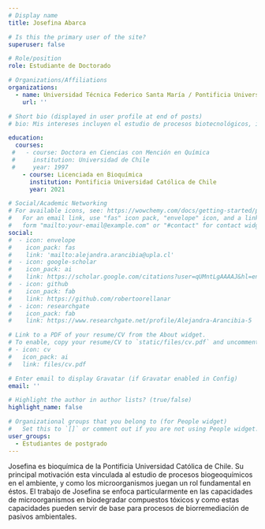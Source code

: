 ```yaml
---
# Display name
title: Josefina Abarca

# Is this the primary user of the site?
superuser: false

# Role/position
role: Estudiante de Doctorado 

# Organizations/Affiliations
organizations:
  - name: Universidad Técnica Federico Santa María / Pontificia Universidad Católica de Valparaíso
    url: ''

# Short bio (displayed in user profile at end of posts)
# bio: Mis intereses incluyen el estudio de procesos biotecnológicos, incluyendo la biorremediación y el tratamiento de aguas grises. 

education:
  courses:
 #   - course: Doctora en Ciencias con Mención en Química
 #     institution: Universidad de Chile
 #     year: 1997
    - course: Licenciada en Bioquímica
      institution: Pontificia Universidad Católica de Chile
      year: 2021

# Social/Academic Networking
# For available icons, see: https://wowchemy.com/docs/getting-started/page-builder/#icons
#   For an email link, use "fas" icon pack, "envelope" icon, and a link in the
#   form "mailto:your-email@example.com" or "#contact" for contact widget.
social:
#  - icon: envelope
#    icon_pack: fas
#    link: 'mailto:alejandra.arancibia@upla.cl'
#  - icon: google-scholar
#    icon_pack: ai
#    link: https://scholar.google.com/citations?user=qUMntLgAAAAJ&hl=en
#  - icon: github
#    icon_pack: fab
#    link: https://github.com/robertoorellanar
#  - icon: researchgate
#    icon_pack: fab
#    link: https://www.researchgate.net/profile/Alejandra-Arancibia-5

# Link to a PDF of your resume/CV from the About widget.
# To enable, copy your resume/CV to `static/files/cv.pdf` and uncomment the lines below.
# - icon: cv
#   icon_pack: ai
#   link: files/cv.pdf

# Enter email to display Gravatar (if Gravatar enabled in Config)
email: ''

# Highlight the author in author lists? (true/false)
highlight_name: false

# Organizational groups that you belong to (for People widget)
#   Set this to `[]` or comment out if you are not using People widget.
user_groups:
  - Estudiantes de postgrado
---
```


Josefina es bioquímica de la Pontificia Universidad Católica de Chile. Su principal motivación esta vinculada al estudio de procesos biogeoquímicos en el ambiente, y como los microorganismos juegan un rol fundamental en éstos. El trabajo de Josefina se enfoca particularmente en las capacidades de microorganismos en biodegradar compuestos tóxicos y como estas capacidades pueden servir de base para procesos de biorremediación de pasivos ambientales. 

